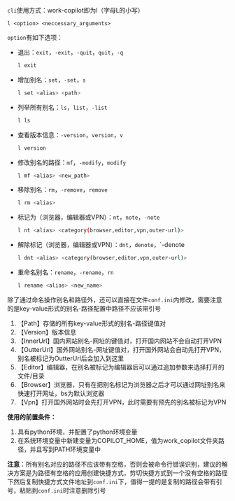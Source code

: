 `cli`使用方式：work-copilot即为l（字母L的小写）

~~~lcmd
l <option> <neccessary_arguments>
~~~

`option`有如下选项：

- 退出：`exit`，`-exit`，`-quit`，`quit`，`-q`

  ~~~bash
  l exit
  ~~~

- 增加别名：`set`，`-set`，`s`

  ~~~bash
  l set <alias> <path>
  ~~~

- 列举所有别名：`ls`，`list`，`-list`

  ~~~bash
  l ls
  ~~~

- 查看版本信息：`-version`，`version`，`v`

  ~~~bash
  l version
  ~~~

- 修改别名的路径：`mf`，`-modify`，`modify`

  ~~~bash
  l mf <alias> <new_path>
  ~~~

- 移除别名：`rm`，`-remove`，`remove`

  ~~~bash
  l rm <alias>
  ~~~

- 标记为（浏览器，编辑器或VPN）：`nt`，`note`，`-note`

  ~~~bash
  l nt <alias> <category(browser,editor,vpn,outer-url)>
  ~~~

- 解除标记（浏览器，编辑器或VPN）：`dnt`，`denote`，`-denote

  ~~~bash
  l dnt <alias> <category(browser,editor,vpn,outer-url)>
  ~~~

- 重命名别名：`rename`，`-rename`，`rn`

  ~~~bash
  l rename <alias> <new_name>
  ~~~

除了通过命名操作别名和路径外，还可以直接在文件`conf.ini`内修改，需要注意的是key-value形式的别名-路径配置中路径不应该带引号

1. 【Path】存储的所有key-value形式的别名-路径键值对
2. 【Version】版本信息
3. 【InnerUrl】国内网站别名-网址的键值对，打开国内网站不会自动打开VPN
4. 【OutterUrl】国外网站别名-网址键值对，打开国外网站会自动先打开VPN，别名被标记为OutterUrl后会加入到这里
5. 【Editor】编辑器，在别名被标记为编辑器后可以通过追加参数来选择打开的文件/目录
6. 【Browser】浏览器，只有在把别名标记为浏览器之后才可以通过网址别名来快速打开网址，bs为默认浏览器
7. 【Vpn】打开国外网站时会先打开VPN，此时需要有预先的别名被标记为VPN

**使用的前置条件：**

1. 具有python环境，并配置了python环境变量
2. 在系统环境变量中新建变量为COPILOT_HOME，值为work_copilot文件夹路径，并且写到PATH环境变量中



**注意**：所有别名对应的路径不应该带有空格，否则会被命令行错误识别，建议的解决方案是为路径有空格的应用创建快捷方式，剪切快捷方式到一个没有空格的路径下然后复制快捷方式文件地址到`conf.ini`下，值得一提的是复制的路径会带有引号，粘贴到`conf.ini`时注意删除引号





